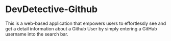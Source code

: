 # DevDetective-Github
 This is a web-based application that empowers users to effortlessly see and get a detail information about a Github User by simply entering a GitHub username into the search bar.
